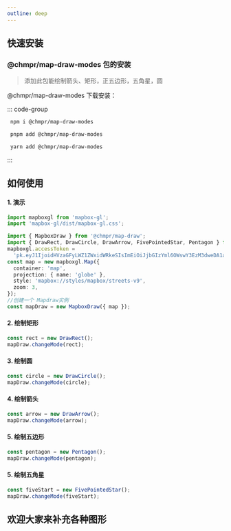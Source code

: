 ```yaml
---
outline: deep
---
```


## 快速安装

### @chmpr/map-draw-modes 包的安装

> 添加此包能绘制箭头、矩形，正五边形，五角星，圆

@chmpr/map-draw-modes 下载安装：

::: code-group

```sh [npm]
 npm i @chmpr/map-draw-modes
```

```sh [pnpm]
 pnpm add @chmpr/map-draw-modes
```

```sh [yarn]
 yarn add @chmpr/map-draw-modes
```

:::

## 如何使用

#### 1. 演示

```ts
import mapboxgl from 'mapbox-gl';
import 'mapbox-gl/dist/mapbox-gl.css';

import { MapboxDraw } from '@chmpr/map-draw';
import { DrawRect, DrawCircle, DrawArrow, FivePointedStar, Pentagon } from '@chmpr/map-draw-modes';
mapboxgl.accessToken =
  'pk.eyJ1IjoidHVzaGFyLWZ1ZWxidWRkeSIsImEiOiJjbGIzYml6OWswY3EzM3dweDA1am82OGhqIn0.dQ99KMNUXLKu6MXi1VlwxA';
const map = new mapboxgl.Map({
  container: 'map',
  projection: { name: 'globe' },
  style: 'mapbox://styles/mapbox/streets-v9',
  zoom: 3,
});
//创建一个 Mapdraw实例
const mapDraw = new MapboxDraw({ map });
```

#### 2. 绘制矩形

```ts
const rect = new DrawRect();
mapDraw.changeMode(rect);
```

#### 3. 绘制圆

```ts
const circle = new DrawCircle();
mapDraw.changeMode(circle);
```

#### 4. 绘制箭头

```ts
const arrow = new DrawArrow();
mapDraw.changeMode(arrow);
```

#### 5. 绘制五边形

```ts
const pentagon = new Pentagon();
mapDraw.changeMode(pentagon);
```

#### 5. 绘制五角星

```ts
const fiveStart = new FivePointedStar();
mapDraw.changeMode(fiveStart);
```

## 欢迎大家来补充各种图形

